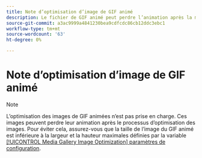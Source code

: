 ```yaml
---
title: Note d’optimisation d’image de GIF animé
description: Le fichier de GIF animé peut perdre l’animation après la mise à l’échelle lors de l’optimisation de l’image.
source-git-commit: a3ac9999a4841230bea9cdfcdc86cb12ddc3ebc1
workflow-type: tm+mt
source-wordcount: '63'
ht-degree: 0%

---
```


# Note d’optimisation d’image de GIF animé

>[!NOTE]
>
>L’optimisation des images de GIF animées n’est pas prise en charge. Ces images peuvent perdre leur animation après le processus d’optimisation des images. Pour éviter cela, assurez-vous que la taille de l’image du GIF animé est inférieure à la largeur et la hauteur maximales définies par la variable [[!UICONTROL Media Gallery Image Optimization] paramètres de configuration](../content-design/media-gallery-image-optimization.md).
